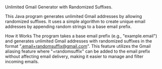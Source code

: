 Unlimited Gmail Generator with Randomized Suffixes.

This Java program generates unlimited Gmail addresses by allowing randomized suffixes. It uses a simple algorithm to create unique email addresses by appending random strings to a base email prefix.

How it Works
The program takes a base email prefix (e.g., "example.email") and generates unlimited Gmail addresses with randomized suffixes in the format ".email+randomsuffix@gmail.com". This feature utilizes the Gmail aliasing feature where "+randomsuffix" can be added to the email prefix without affecting email delivery, making it easier to manage and filter incoming emails.
